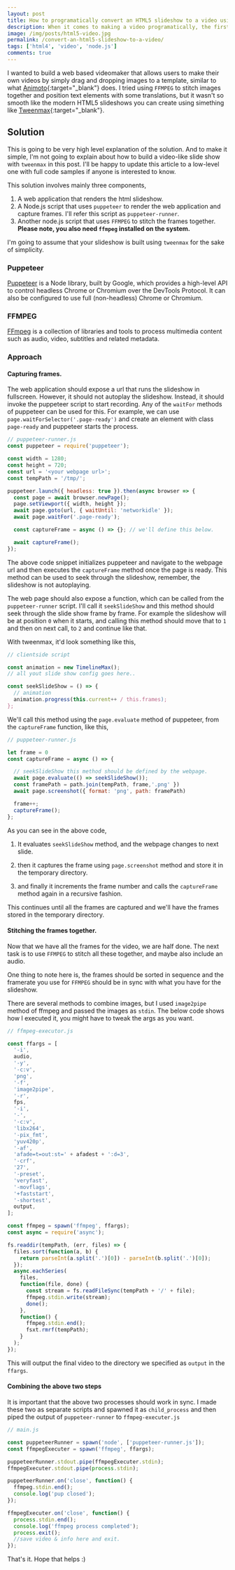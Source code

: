 ```yaml
---
layout: post
title: How to programatically convert an HTML5 slideshow to a video using Node.js, Puppeteer & FFMPEG.
description: When it comes to making a video programatically, the first choice is mostly FFMPEG. But that wasn't enough for me to convert an HTML5 slideshow to video, then I met Puppeteer.
image: /img/posts/html5-video.jpg
permalink: /convert-an-html5-slideshow-to-a-video/
tags: ['html4', 'video', 'node.js']
comments: true
---
```


I wanted to build a web based videomaker that allows users to make their own videos by simply drag and dropping images to a template, similar to what [Animoto](https://animoto.com){:target="\_blank"} does. I tried using `FFMPEG` to stitch images together and position text elements with some translations, but it wasn't so smooth like the modern HTML5 slideshows you can create using simething like [Tweenmax](https://greensock.com/tweenmax/){:target="\_blank"}.

## Solution

This is going to be very high level explanation of the solution. And to make it simple, I'm not going to explain about how to build a video-like slide show with `tweenmax` in this post. I'll be happy to update this article to a low-level one with full code samples if anyone is interested to know.

This solution involves mainly three components,

1. A web application that renders the html slideshow.
2. A Node.js script that uses `puppeteer` to render the web application and capture frames. I'll refer this script as `puppeteer-runner`.
3. Another node.js script that uses `FFMPEG` to stitch the frames together. **Please note, you also need `ffmpeg` installed on the system.**

I'm going to assume that your slideshow is built using `tweenmax` for the sake of simplicity.

### Puppeteer

[Puppeteer](https://developers.google.com/web/tools/puppeteer) is a Node library, built by Google, which provides a high-level API to control headless Chrome or Chromium over the DevTools Protocol. It can also be configured to use full (non-headless) Chrome or Chromium.

### FFMPEG

[FFmpeg](https://github.com/FFmpeg/FFmpeg) is a collection of libraries and tools to process multimedia content such as audio, video, subtitles and related metadata.

### Approach

#### Capturing frames.

The web application should expose a url that runs the slideshow in fullscreen. However, it should not autoplay the slideshow. Instead, it should invoke the puppeteer script to start recording. Any of the `waitFor` methods of puppeteer can be used for this. For example, we can use `page.waitForSelector('.page-ready')` and create an element with class `page-ready` and puppeteer starts the process.

```javascript
// puppeteer-runner.js
const puppeteer = require('puppeteer');

const width = 1280;
const height = 720;
const url = '<your webpage url>';
const tempPath = '/tmp/';

puppeteer.launch({ headless: true }).then(async browser => {
  const page = await browser.newPage();
  page.setViewport({ width, height });
  await page.goto(url, { waitUntil: 'networkidle' });
  await page.waitFor('.page-ready');

  const captureFrame = async () => {}; // we'll define this below.

  await captureFrame();
});
```

The above code snippet initializes puppeteer and navigate to the webpage url and then executes the `captureFrame` method once the page is ready.
This method can be used to seek through the slideshow, remember, the slideshow is not autoplaying.

The web page should also expose a function, which can be called from the `puppeteer-runner` script. I'll call it `seekSlideShow` and this method should seek through the slide show frame by frame. For example the slideshow will be at position `0` when it starts, and calling this method should move that to `1` and then on next call, to `2` and continue like that.

With tweenmax, it'd look something like this,

```javascript
// clientside script

const animation = new TimelineMax();
// all yout slide show config goes here..

const seekSlideShow = () => {
  // animation
  animation.progress(this.current++ / this.frames);
};
```

We'll call this method using the `page.evaluate` method of puppeteer, from the `captureFrame` function, like this,

```javascript
// puppeteer-runner.js

let frame = 0
const captureFrame = async () => {

  // seekSlideShow this method should be defined by the webpage.
  await page.evaluate(() => seekSlideShow());
  const framePath = path.join(tempPath, frame,'.png' })
  await page.screenshot({ format: 'png', path: framePath)

  frame++;
  captureFrame();
};
```

As you can see in the above code,

1.  It evaluates `seekSlideShow` method, and the webpage changes to next slide.

2.  then it captures the frame using `page.screenshot` method and store it in the temporary directory.

3.  and finally it increments the frame number and calls the `captureFrame` method again in a recursive fashion.

This continues until all the frames are captured and we'll have the frames stored in the temporary directory.

#### Stitching the frames together.

Now that we have all the frames for the video, we are half done. The next task is to use `FFMPEG` to stitch all these together, and maybe also include an audio.

One thing to note here is, the frames should be sorted in sequence and the framerate you use for `FFMPEG` should be in sync with what you have for the slideshow.

There are several methods to combine images, but I used `image2pipe` method of ffmpeg and passed the images as `stdin`. The below code shows how I executed it, you might have to tweak the args as you want.

```javascript
// ffmpeg-executor.js

const ffargs = [
  '-i',
  audio,
  '-y',
  '-c:v',
  'png',
  '-f',
  'image2pipe',
  '-r',
  fps,
  '-i',
  '-',
  '-c:v',
  'libx264',
  '-pix_fmt',
  'yuv420p',
  '-af',
  'afade=t=out:st=' + afadest + ':d=3',
  '-crf',
  '27',
  '-preset',
  'veryfast',
  '-movflags',
  '+faststart',
  '-shortest',
  output,
];

const ffmpeg = spawn('ffmpeg', ffargs);
const async = require('async');

fs.readdir(tempPath, (err, files) => {
  files.sort(function(a, b) {
    return parseInt(a.split('.')[0]) - parseInt(b.split('.')[0]);
  });
  async.eachSeries(
    files,
    function(file, done) {
      const stream = fs.readFileSync(tempPath + '/' + file);
      ffmpeg.stdin.write(stream);
      done();
    },
    function() {
      ffmpeg.stdin.end();
      fsxt.rmrf(tempPath);
    }
  );
});
```

This will output the final video to the directory we specified as `output` in the `ffargs`.

#### Combining the above two steps

It is important that the above two processes should work in sync. I made these two as separate scripts and spawned it as `child_process` and then piped the output of `puppeteer-runner` to `ffmpeg-executer.js`

```javascript
// main.js

const puppeteerRunner = spawn('node', ['puppeteer-runner.js']);
const ffmpegExecuter = spawn('ffmpeg', ffargs);

puppeteerRunner.stdout.pipe(ffmpegExecuter.stdin);
ffmpegExecuter.stdout.pipe(process.stdin);

puppeteerRunner.on('close', function() {
  ffmpeg.stdin.end();
  console.log('pup closed');
});

ffmpegExecuter.on('close', function() {
  process.stdin.end();
  console.log('ffmpeg process completed');
  process.exit();
  //save video & info here and exit.
});
```

That's it. Hope that helps :)
